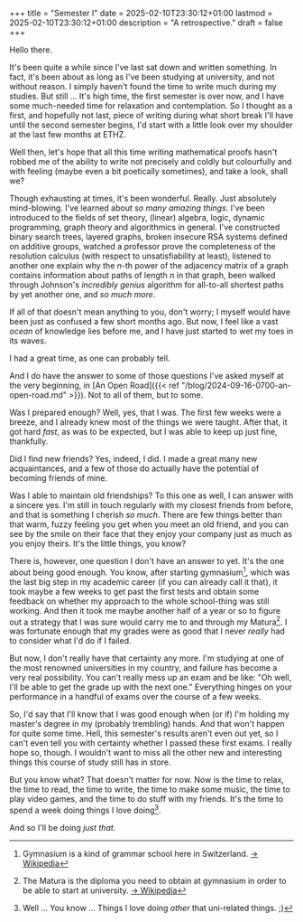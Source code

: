 +++
title = "Semester I"
date = 2025-02-10T23:30:12+01:00
lastmod = 2025-02-10T23:30:12+01:00
description = "A retrospective."
draft = false
+++

Hello there.

It's been quite a while since I've last sat down and written something. In
fact, it's been about as long as I've been studying at university, and not
without reason. I simply haven't found the time to write much during my
studies. But still ... It's high time, the first semester is over now, and I
have some much-needed time for relaxation and contemplation. So I thought as a
first, and hopefully not last, piece of writing during what short break I'll
have until the second semester begins, I'd start with a little look over my
shoulder at the last few months at ETHZ.

Well then, let's hope that all this time writing mathematical proofs hasn't
robbed me of the ability to write not precisely and coldly but colourfully and
with feeling (maybe even a bit poetically sometimes), and take a look, shall
we?

Though exhausting at times, it's been wonderful. Really. Just absolutely
mind-blowing. I've learned about _so many amazing things_. I've been introduced
to the fields of set theory, (linear) algebra, logic, dynamic programming,
graph theory and algorithmics in general. I've constructed binary search trees,
layered graphs, broken insecure RSA systems defined on additive groups, watched
a professor prove the completeness of the resolution calculus (with respect to
unsatisfiability at least), listened to another one explain why the _n_-th
power of the adjacency matrix of a graph contains information about paths of
length _n_ in that graph, been walked through Johnson's _incredibly genius_
algorithm for all-to-all shortest paths by yet another one, and _so much more_.

If all of that doesn't mean anything to you, don't worry; I myself would have
been just as confused a few short months ago. But now, I feel like a vast
_ocean_ of knowledge lies before me, and I have just started to wet my toes in
its waves.

I had a great time, as one can probably tell.

And I do have the answer to some of those questions I've asked myself at the
very beginning, in [An Open Road]({{< ref
"/blog/2024-09-16-0700-an-open-road.md" >}}). Not to all of them, but to some.

Was I prepared enough? Well, yes, that I was. The first few weeks were a
breeze, and I already knew most of the things we were taught. After that, it
got hard _fast_, as was to be expected, but I was able to keep up just fine,
thankfully.

Did I find new friends? Yes, indeed, I did. I made a great many new
acquaintances, and a few of those do actually have the potential of becoming
friends of mine.

Was I able to maintain old friendships? To this one as well, I can answer with
a sincere yes. I'm still in touch regularly with my closest friends from
before, and that is something I cherish _so much_. There are few things better
than that warm, fuzzy feeling you get when you meet an old friend, and you can
see by the smile on their face that they enjoy your company just as much as you
enjoy theirs. It's the little things, you know?

There is, however, one question I don't have an answer to yet. It's the one
about being good enough. You know, after starting gymnasium[^1], which was
the last big step in my academic career (if you can already call it that), it
took maybe a few weeks to get past the first tests and obtain some feedback on
whether my approach to the whole school-thing was still working. And then it
took me maybe another half of a year or so to figure out a strategy that I was
sure would carry me to and through my Matura[^2]. I was fortunate enough that
my grades were as good that I never _really_ had to consider what I'd do if I
failed.

[^1]: Gymnasium is a kind of grammar school here in Switzerland. [&rarr;
    Wikipedia](https://en.wikipedia.org/wiki/Gymnasium_(school)#Switzerland)

[^2]: The Matura is the diploma you need to obtain at gymnasium in order to be
    able to start at university. [&rarr;
    Wikipedia](https://en.wikipedia.org/wiki/Matura#Switzerland)

But now, I don't really have that certainty any more. I'm studying at one of
the most renowned universities in my country, and failure has become a very
real possibility. You can't really mess up an exam and be like: "Oh well, I'll
be able to get the grade up with the next one." Everything hinges on your
performance in a handful of exams over the course of a few weeks.

So, I'd say that I'll know that I was good enough when (or if) I'm holding my
master's degree in my (probably trembling) hands. And that won't happen for
quite some time. Hell, this semester's results aren't even out yet, so I can't
even tell you with certainty whether I passed these first exams. I really hope
so, though. I wouldn't want to miss all the other new and interesting things
this course of study still has in store.

But you know what? That doesn't matter for now. Now is the time to relax, the
time to read, the time to write, the time to make some music, the time to play
video games, and the time to do stuff with my friends. It's the time to spend a
week doing things I love doing[^3].

[^3]: Well ... You know ... Things I love doing _other_ that uni-related
    things. ;)

And so I'll be doing _just that_.

